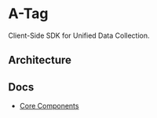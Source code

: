 # A-Tag

Client-Side SDK for Unified Data Collection.

## Architecture

## Docs

- [Core Components](components/Core/README.md)
